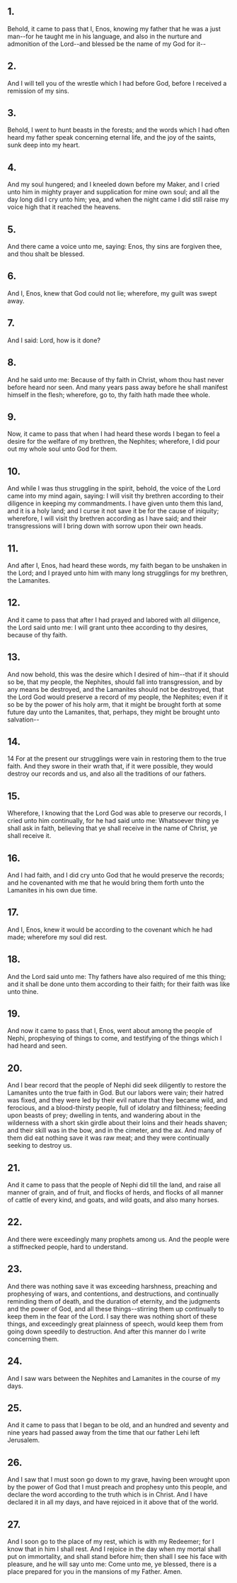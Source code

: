 ## 1.
Behold, it came to pass that I, Enos, knowing my father that he was a just man--for he taught me in his language, and also in the nurture and admonition of the Lord--and blessed be the name of my God for it--
## 2.
And I will tell you of the wrestle which I had before God, before I received a remission of my sins.
## 3.
Behold, I went to hunt beasts in the forests; and the words which I had often heard my father speak concerning eternal life, and the joy of the saints, sunk deep into my heart.
## 4.
And my soul hungered; and I kneeled down before my Maker, and I cried unto him in mighty prayer and supplication for mine own soul; and all the day long did I cry unto him; yea, and when the night came I did still raise my voice high that it reached the heavens.
## 5.
And there came a voice unto me, saying: Enos, thy sins are forgiven thee, and thou shalt be blessed.
## 6.
And I, Enos, knew that God could not lie; wherefore, my guilt was swept away.
## 7.
And I said: Lord, how is it done?
## 8.
And he said unto me: Because of thy faith in Christ, whom thou hast never before heard nor seen. And many years pass away before he shall manifest himself in the flesh; wherefore, go to, thy faith hath made thee whole.
## 9.
Now, it came to pass that when I had heard these words I began to feel a desire for the welfare of my brethren, the Nephites; wherefore, I did pour out my whole soul unto God for them.
## 10.
And while I was thus struggling in the spirit, behold, the voice of the Lord came into my mind again, saying: I will visit thy brethren according to their diligence in keeping my commandments. I have given unto them this land, and it is a holy land; and I curse it not save it be for the cause of iniquity; wherefore, I will visit thy brethren according as I have said; and their transgressions will I bring down with sorrow upon their own heads.
## 11.
And after I, Enos, had heard these words, my faith began to be unshaken in the Lord; and I prayed unto him with many long strugglings for my brethren, the Lamanites.
## 12.
And it came to pass that after I had prayed and labored with all diligence, the Lord said unto me: I will grant unto thee according to thy desires, because of thy faith.
## 13.
And now behold, this was the desire which I desired of him--that if it should so be, that my people, the Nephites, should fall into transgression, and by any means be destroyed, and the Lamanites should not be destroyed, that the Lord God would preserve a record of my people, the Nephites; even if it so be by the power of his holy arm, that it might be brought forth at some future day unto the Lamanites, that, perhaps, they might be brought unto salvation--
## 14.
14 For at the present our strugglings were vain in restoring them to the true faith. And they swore in their wrath that, if it were possible, they would destroy our records and us, and also all the traditions of our fathers.
## 15.
Wherefore, I knowing that the Lord God was able to preserve our records, I cried unto him continually, for he had said unto me: Whatsoever thing ye shall ask in faith, believing that ye shall receive in the name of Christ, ye shall receive it.
## 16.
And I had faith, and I did cry unto God that he would preserve the records; and he covenanted with me that he would bring them forth unto the Lamanites in his own due time.
## 17.
And I, Enos, knew it would be according to the covenant which he had made; wherefore my soul did rest.
## 18.
And the Lord said unto me: Thy fathers have also required of me this thing; and it shall be done unto them according to their faith; for their faith was like unto thine.
## 19.
And now it came to pass that I, Enos, went about among the people of Nephi, prophesying of things to come, and testifying of the things which I had heard and seen.
## 20.
And I bear record that the people of Nephi did seek diligently to restore the Lamanites unto the true faith in God. But our labors were vain; their hatred was fixed, and they were led by their evil nature that they became wild, and ferocious, and a blood-thirsty people, full of idolatry and filthiness; feeding upon beasts of prey; dwelling in tents, and wandering about in the wilderness with a short skin girdle about their loins and their heads shaven; and their skill was in the bow, and in the cimeter, and the ax. And many of them did eat nothing save it was raw meat; and they were continually seeking to destroy us.
## 21.
And it came to pass that the people of Nephi did till the land, and raise all manner of grain, and of fruit, and flocks of herds, and flocks of all manner of cattle of every kind, and goats, and wild goats, and also many horses.
## 22.
And there were exceedingly many prophets among us. And the people were a stiffnecked people, hard to understand.
## 23.
And there was nothing save it was exceeding harshness, preaching and prophesying of wars, and contentions, and destructions, and continually reminding them of death, and the duration of eternity, and the judgments and the power of God, and all these things--stirring them up continually to keep them in the fear of the Lord. I say there was nothing short of these things, and exceedingly great plainness of speech, would keep them from going down speedily to destruction. And after this manner do I write concerning them.
## 24.
And I saw wars between the Nephites and Lamanites in the course of my days.
## 25.
And it came to pass that I began to be old, and an hundred and seventy and nine years had passed away from the time that our father Lehi left Jerusalem.
## 26.
And I saw that I must soon go down to my grave, having been wrought upon by the power of God that I must preach and prophesy unto this people, and declare the word according to the truth which is in Christ. And I have declared it in all my days, and have rejoiced in it above that of the world.
## 27.
And I soon go to the place of my rest, which is with my Redeemer; for I know that in him I shall rest. And I rejoice in the day when my mortal shall put on immortality, and shall stand before him; then shall I see his face with pleasure, and he will say unto me: Come unto me, ye blessed, there is a place prepared for you in the mansions of my Father. Amen.
